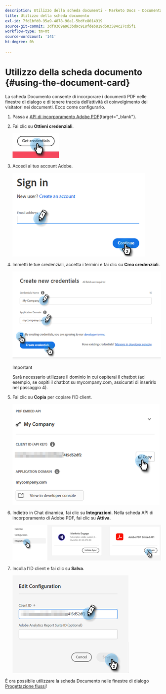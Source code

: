 ```yaml
---
description: Utilizzo della scheda documenti - Marketo Docs - Documentazione del prodotto
title: Utilizzo della scheda documento
exl-id: 7fd1bfd0-95a9-4878-90a1-5bdfe8014919
source-git-commit: 3df0369a963bd9c918fdeb819d503584c27cd5f1
workflow-type: tm+mt
source-wordcount: '141'
ht-degree: 0%

---
```


# Utilizzo della scheda documento {#using-the-document-card}

La scheda Documento consente di incorporare i documenti PDF nelle finestre di dialogo e di tenere traccia dell’attività di coinvolgimento dei visitatori nei documenti. Ecco come configurarlo.

1. Passa a [API di incorporamento Adobe PDF](https://udp.adobe.io/document-services/apis/pdf-embed/){target=&quot;_blank&quot;}.

1. Fai clic su **Ottieni credenziali**.

   ![](assets/using-the-document-card-1.png)

1. Accedi al tuo account Adobe.

   ![](assets/using-the-document-card-2.png)

1. Immetti le tue credenziali, accetta i termini e fai clic su **Crea credenziali**.

   ![](assets/using-the-document-card-3.png)

   >[!IMPORTANT]
   >
   >Sarà necessario utilizzare il dominio in cui ospiterai il chatbot (ad esempio, se ospiti il chatbot su mycompany.com, assicurati di inserirlo nel passaggio 4).

1. Fai clic su **Copia** per copiare l’ID client.

   ![](assets/using-the-document-card-4.png)

1. Indietro in Chat dinamica, fai clic su **Integrazioni**. Nella scheda API di incorporamento di Adobe PDF, fai clic su **Attiva**.

   ![](assets/using-the-document-card-5.png)

1. Incolla l’ID client e fai clic su **Salva**.

   ![](assets/using-the-document-card-6.png)

È ora possibile utilizzare la scheda Documento nelle finestre di dialogo [Progettazione flussi](/help/marketo/product-docs/demand-generation/dynamic-chat/dialogues/stream-designer.md)!

